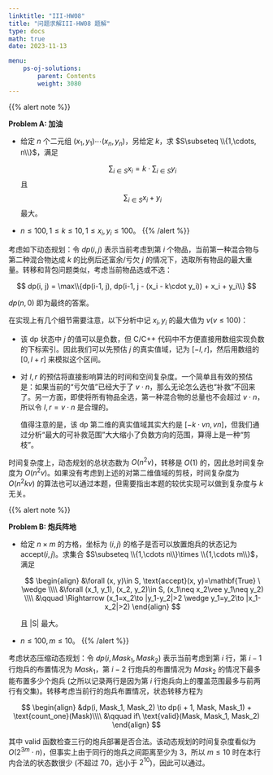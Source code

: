 ```yaml
---
linktitle: "III-HW08"
title: "问题求解III-HW08 题解"
type: docs
math: true
date: 2023-11-13

menu:
    ps-oj-solutions:
        parent: Contents
        weight: 3080
---
```


{{% alert note %}}

**Problem A: 加油**

* 给定 $n$ 个二元组 $(x_1, y_1)\cdots (x_n, y_n)$，另给定 $k$，求 $S\subseteq \\{1,\cdots, n\\}$，满足

  $$
  \sum_{i\in S} x_i = k\cdot \sum_{i\in S}y_i
  $$
  且
  $$
  \sum_{i\in S} x_i + y_i
  $$
  最大。
* $n\leq 100, 1\leq k\leq 10, 1\leq x_i, y_i\leq 100$。
{{% /alert %}}

考虑如下动态规划：令 $dp(i, j)$ 表示当前考虑到第 $i$ 个物品，当前第一种混合物与第二种混合物达成 $k$ 的比例后还富余/亏欠 $j$ 的情况下，选取所有物品的最大重量。转移和背包问题类似，考虑当前物品选或不选：

$$
dp(i, j) = \max\\{dp(i-1, j), dp(i-1, j - (x_i - k\cdot y_i)) + x_i + y_i\\}
$$

$dp(n, 0)$ 即为最终的答案。

在实现上有几个细节需要注意，以下分析中记 $x_i, y_i$ 的最大值为 $v(v\leq 100)$：
* 该 dp 状态中 $j$ 的值可以是负数，但 C/C++ 代码中不方便直接用数组实现负数的下标索引。因此我们可以先预估 $j$ 的真实值域，记为 $[-l, r]$，然后用数组的 $[0, l + r]$ 来模拟这个区间。
* 对 $l, r$ 的预估将直接影响算法的时间和空间复杂度。一个简单且有效的预估是：如果当前的“亏欠值”已经大于了 $v\cdot n$，那么无论怎么选也“补救”不回来了。另一方面，即使将所有物品全选，第一种混合物的总量也不会超过 $v\cdot n$，所以令 $l, r=v\cdot n$ 是合理的。
  
  值得注意的是，该 dp 第二维的真实值域其实大约是 $[-k\cdot vn, vn]$，但我们通过分析“最大的可补救范围”大大缩小了负数方向的范围，算得上是一种“剪枝”。

时间复杂度上，动态规划的总状态数为 $O(n^2v)$，转移是 $O(1)$ 的，因此总时间复杂度为 $O(n^2v)$。如果没有考虑到上述的对第二维值域的剪枝，时间复杂度为 $O(n^2kv)$ 的算法也可以通过本题，但需要指出本题的较优实现可以做到复杂度与 $k$ 无关。

{{% alert note %}}

**Problem B: 炮兵阵地**

* 给定 $n\times m$ 的方格，坐标为 $(i, j)$ 的格子是否可以放置炮兵的状态记为 $\text{accept}(i, j)$。求集合 $S\subseteq \\{1,\cdots n\\}\times \\{1,\cdots m\\}$，满足
  
  $$
  \begin{align}
    &\forall (x, y)\in S, \text{accept}(x, y)=\mathbf{True} \ \wedge \\\\
    &\forall (x_1, y_1), (x_2, y_2)\in S, (x_1\neq x_2\vee y_1\neq y_2) \\\\
    &\qquad \Rightarrow (x_1=x_2\to |y_1-y_2|>2 \wedge y_1=y_2\to |x_1-x_2|>2)
  \end{align}
  $$

  且 |S| 最大。
* $n\leq 100, m\leq 10$。
{{% /alert %}}

考虑状态压缩动态规划：令 $dp(i, Mask_1, Mask_2)$ 表示当前考虑到第 $i$ 行，第 $i-1$ 行炮兵的布置情况为 $Mask_1$，第 $i-2$ 行炮兵的布置情况为 $Mask_2$ 的情况下最多能布置多少个炮兵 (之所以记录两行是因为第 $i$ 行炮兵向上的覆盖范围最多与前两行有交集)。转移考虑当前行的炮兵布置情况，状态转移方程为

$$
\begin{align}
&dp(i, Mask_1, Mask_2) \to dp(i + 1, Mask, Mask_1) + \text{count_one}(Mask)\\\\
&\qquad if\ \text{valid}(Mask, Mask_1, Mask_2)
\end{align}
$$

其中 $\text{valid}$ 函数检查三行的炮兵部署是否合法。该动态规划的时间复杂度看似为 $O(2^{3m}\cdot n)$，但事实上由于同行的炮兵之间距离至少为 3，所以 $m\leq 10$ 时在本行内合法的状态数很少 (不超过 70，远小于 $2^{10}$)，因此可以通过。